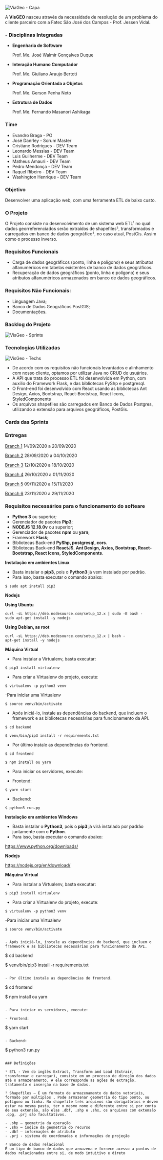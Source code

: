 ![ViaGeo - Capa](https://user-images.githubusercontent.com/56441371/93688444-5704dc80-fa9c-11ea-8bed-fdac35ce7337.png)

A **VisGEO** nasceu através da necessidade de resolução de um problema do cliente parceiro com a Fatec São José dos Campos - Prof. Jessen Vidal.

### - Disciplinas Integradas

- **Engenharia de Software**

    Prof. Me. José Walmir Gonçalves Duque

- **Interação Humano Computador**

    Prof. Me. Giuliano Araujo Bertoti

- **Programação Orientada a Objetos**

    Prof. Me. Gerson Penha Neto

- **Estrutura de Dados**

    Prof. Me. Fernando Masanori Ashikaga

### Time

- Evandro Braga - PO
- José Danrley - Scrum Master
- Cristiane Rodrigues - DEV Team
- Leonardo Messias  - DEV Team
- Luis Guilherme - DEV Team
- Matheus Amauri - DEV Team
- Pedro Mendonça - DEV Team
- Raquel Ribeiro - DEV Team
- Washington Henrique - DEV Team

### Objetivo

Desenvolver uma aplicação web, com uma ferramenta ETL de baixo custo.

### O Projeto

O Projeto consiste no desenvolvimento de um sistema web ETL¹ no qual dados georreferenciados serão extraídos de shapefiles², transformados e carregados em banco de dados geográfico³, no caso atual, PostGis. Assim como o processo inverso.

### Requisitos Funcionais

- Carga de dados geográficos (ponto, linha e polígono) e seus atributos alfanuméricos em tabelas existentes de banco de dados geográficos.
- Recuperação de dados geográficos (ponto, linha e polígono) e seus atributos alfanuméricos armazenados em banco de dados geográficos.

### Requisitos Não Funcionais:

- Linguagem Java;
- Banco de Dados Geográficos PostGIS;
- Documentações.

### Backlog do Projeto

![VisGeo - Sprints](https://user-images.githubusercontent.com/56441371/93688814-1fe3fa80-fa9f-11ea-9183-93dbc3749f5a.png)

### Tecnologias Utilizadas

![VisGeo - Techs](https://user-images.githubusercontent.com/56441371/93688825-3c803280-fa9f-11ea-9408-bd07d27aad71.png)

- De acordo com os requisitos não funcionais levantados e alinhamento com nosso cliente, optamos por utilizar Java no CRUD de usuários.
- A API que trata do processo ETL foi desenvolvida em Python, com auxílio do Framework Flask, e das bibliotecas PyShp e postgresql.
- O Front-end foi desenvolvido com React usando as bibliotecas Ant Design, Axios, Bootstrap, React-Bootstrap, React Icons, StyledComponents
- Os arquivos shapefiles são carregados em Banco de Dados Postgres, utilizando a extensão para arquivos geográficos, PostGis.

### Cards das Sprints

### Entregas

[Branch 1](https://github.com/JDanrley/VisGeo-ETL/tree/Sprint-1) 14/09/2020 a 20/09/2020

[Branch 2](https://github.com/JDanrley/VisGeo-ETL/tree/Sprint-2) 28/09/2020 a 04/10/2020

[Branch 3](https://github.com/JDanrley/VisGeo-ETL/tree/Sprint-3) 12/10/2020 a 18/10/2020

[Branch 4](https://github.com/JDanrley/VisGeo-ETL/tree/Sprint-4) 26/10/2020 a 01/11/2020

[Branch 5](https://github.com/JDanrley/VisGeo-ETL/tree/Sprint-5) 09/11/2020 a 15/11/2020

[Branch 6](https://github.com/JDanrley/VisGeo-ETL/tree/Sprint-6) 23/11/2020 a 29/11/2020

### Requisitos necessários para o funcionamento do softeare

- **Python 3** ou superior;
- Gerenciador de pacotes **Pip3**;
- **NODEJS 12.18.0v** ou superior;
- Gerenciador de pacotes **npm** ou **yarn**;
- Framework **Flask**;
- Bibliotecas Back-end **PyShp, postgresql, cors**.
- Bibliotecas Back-end **ReactJS**, **Ant Design, Axios, Bootstrap, React-Bootstrap, React Icons, StyledComponents**.

**Instalação em ambientes Linux**

- Basta instalar o **pip3**, pois o **Python3** já vem instalado por padrão.
- Para isso, basta executar o comando abaixo:

```
$ sudo apt install pip3
```

**Nodejs**


**Using Ubuntu**
```
curl -sL https://deb.nodesource.com/setup_12.x | sudo -E bash -
sudo apt-get install -y nodejs
```

**Using Debian, as root**
```
curl -sL https://deb.nodesource.com/setup_12.x | bash -
apt-get install -y nodejs
```

**Máquina Virtual**

- Para instalar a Virtualenv, basta executar:

```
$ pip3 install virtualenv
```

- Para criar a Virtualenv do projeto, execute:

```
$ virtualenv -p python3 venv
```

-Para iniciar uma Virtualenv
```
$ source venv/bin/activate
```

- Após iniciá-lo, instale as dependências do backend, que incluem o framework e as bibliotecas necessárias para funcionamento da API.

```
$ cd backend

$ venv/bin/pip3 install -r requirements.txt
```

- Por último instale as dependências do frontend.

```
$ cd frontend

$ npm install ou yarn
```

- Para iniciar os servidores, execute:


- Frontend:

```
$ yarn start
```

- Backend:

```
$ python3 run.py
```

**Instalação em ambientes Windows**

- Basta instalar o **Python3**, pois o **pip3** já virá instalado por padrão juntamente com o **Python**.
- Para isso, basta executar o comando abaixo:

https://www.python.org/downloads/

**Nodejs**


https://nodejs.org/en/download/


**Máquina Virtual**

- Para instalar a Virtualenv, basta executar:

```
$ pip3 install virtualenv
```

- Para criar a Virtualenv do projeto, execute:

```
$ virtualenv -p python3 venv
```

-Para iniciar uma Virtualenv
```
$ source venv/bin/activate
```
```

- Após iniciá-lo, instale as dependências do backend, que incluem o framework e as bibliotecas necessárias para funcionamento da API.

```
$ cd backend

$ venv/bin/pip3 install -r requirements.txt
```

- Por último instale as dependências do frontend.

```
$ cd frontend

$ npm install ou yarn
```

- Para iniciar os servidores, execute:

- Frontend:

```
$ yarn start
```

- Backend:

```
$ python3 run.py
```

### Definições

¹ ETL - Vem do inglês Extract, Transform and Load (Extrair, transformar e carregar), consiste em um processo de direção dos dados até o armazenamento. A ele corresponde as ações de extração, tratamento e inserção na base de dados.

² Shapefiles – É um formato de armazenamento de dados vetoriais, formado por múltiplos . Pode armazenar geometria do tipo ponto, ou polígono ou linha. No shapefile três arquivos são obrigatórios e devem estar na mesma pasta, ter o mesmo nome e diferente entre si por conta de sua extensão, são elas .dbf, .shp e .shx, os arquivos com extensão .cpg, .prj são facultativos.

- .shp – geometria da operação
- .shx – índice da geometria do recurso
- .dbf – informações de atributo
- .prj - sistema de coordenadas e informações de projeção

³ Banco de dados relacional
É um tipo de banco de dados que armazena e fornece acesso a pontos de dados relacionados entre si, de modo intuitivo e direto
